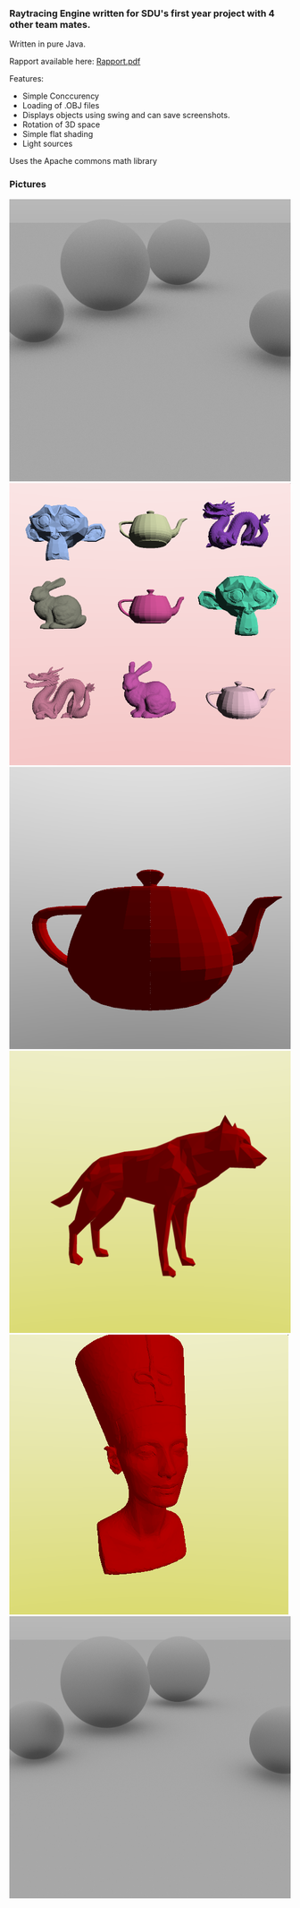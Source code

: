 ### Raytracing Engine written for SDU's first year project with 4 other team mates.
Written in pure Java.

Rapport available here:
[Rapport.pdf](https://github.com/GabrielJadderson/RayTracing/blob/master/Rapport.pdf)

Features:
- Simple Conccurency
- Loading of .OBJ files
- Displays objects using swing and can save screenshots.
- Rotation of 3D space
- Simple flat shading
- Light sources

Uses the Apache commons math library


### Pictures
![alt tag](https://raw.githubusercontent.com/GabrielJadderson/RayTracing/master/output/AxiomaticDaffyTuna.png)
![alt tag](https://raw.githubusercontent.com/GabrielJadderson/RayTracing/master/output/NebulousEarsplittingSnipe.png)
![alt tag](https://raw.githubusercontent.com/GabrielJadderson/RayTracing/master/output/InvincibleIndustriousTuna.png)
![alt tag](https://raw.githubusercontent.com/GabrielJadderson/RayTracing/master/output/EarthyOmniscientRooster.png)
![alt tag](https://raw.githubusercontent.com/GabrielJadderson/RayTracing/master/output/DemonicVivaciousRoundworm.png)
![alt tag](https://raw.githubusercontent.com/GabrielJadderson/RayTracing/master/output/InvincibleApatheticOlingo.png)
